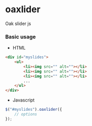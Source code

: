 # oaxlider
Oak slider js

### Basic usage

- HTML
```html
<div id="myslides">
	<ul>
		<li><img src="" alt=""></li>
		<li><img src="" alt=""></li>
		<li><img src="" alt=""></li>
		...
	</ul>
</div>
```

- Javascript

```javascript
$("#myslides").oaxlider({
	// options
});
```
